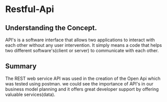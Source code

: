 # Restful-Api
## Understanding the Concept.
API's is a software interface that allows two applications to interact with each other without any
user intervention. It simply means a code that helps two different software's(client or server) to 
communicate with each other.
## Summary
The REST web service API was used in the creation of the Open Api which was tested using postman.
we could see the importance of API's in our business model planning and it offers great developer
support by offering valuable services(data).
